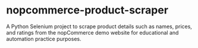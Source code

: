 # nopcommerce-product-scraper
A Python Selenium project to scrape product details such as names, prices, and ratings from the nopCommerce demo website for educational and automation practice purposes.
